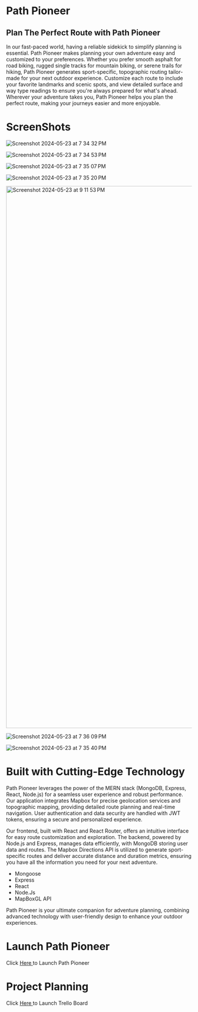# Path Pioneer

## Plan The Perfect Route with Path Pioneer

In our fast-paced world, having a reliable sidekick to simplify planning is essential. Path Pioneer makes planning your own adventure easy and customized to your preferences. Whether you prefer smooth asphalt for road biking, rugged single tracks for mountain biking, or serene trails for hiking, Path Pioneer generates sport-specific, topographic routing tailor-made for your next outdoor experience. Customize each route to include your favorite landmarks and scenic spots, and view detailed surface and way type readings to ensure you're always prepared for what's ahead. Wherever your adventure takes you, Path Pioneer helps you plan the perfect route, making your journeys easier and more enjoyable.



# ScreenShots
![Screenshot 2024-05-23 at 7 34 32 PM](https://github.com/fahdm/pathpioneer/assets/8414726/7f402fb3-234b-44d4-bc8e-5811e26291bd)


![Screenshot 2024-05-23 at 7 34 53 PM](https://github.com/fahdm/pathpioneer/assets/8414726/3d8ed4c7-2747-41ff-a46c-2be13691b6db)



![Screenshot 2024-05-23 at 7 35 07 PM](https://github.com/fahdm/pathpioneer/assets/8414726/6df5c416-b7f1-4732-ae17-7e803f039bad)


![Screenshot 2024-05-23 at 7 35 20 PM](https://github.com/fahdm/pathpioneer/assets/8414726/976e6668-c6d7-4286-9fd5-8be39924a2f2)

<img width="1470" alt="Screenshot 2024-05-23 at 9 11 53 PM" src="https://github.com/fahdm/pathpioneer/assets/8414726/2a044a7f-2fbc-49b1-a22e-92a5b2e8ace0">


![Screenshot 2024-05-23 at 7 36 09 PM](https://github.com/fahdm/pathpioneer/assets/8414726/d5a97c63-2eef-43a1-8120-05a1650bb392)

![Screenshot 2024-05-23 at 7 35 40 PM](https://github.com/fahdm/pathpioneer/assets/8414726/5d8e9128-15c3-4b0c-8d01-44cebc733a6e)



# Built with Cutting-Edge Technology 

Path Pioneer leverages the power of the MERN stack (MongoDB, Express, React, Node.js) for a seamless user experience and robust performance. Our application integrates Mapbox for precise geolocation services and topographic mapping, providing detailed route planning and real-time navigation. User authentication and data security are handled with JWT tokens, ensuring a secure and personalized experience.

Our frontend, built with React and React Router, offers an intuitive interface for easy route customization and exploration. The backend, powered by Node.js and Express, manages data efficiently, with MongoDB storing user data and routes. The Mapbox Directions API is utilized to generate sport-specific routes and deliver accurate distance and duration metrics, ensuring you have all the information you need for your next adventure.



* Mongoose
* Express
* React
* Node.Js
* MapBoxGL API


Path Pioneer is your ultimate companion for adventure planning, combining advanced technology with user-friendly design to enhance your outdoor experiences.


# Launch Path Pioneer

Click [ Here ](https://path-pioneer-d87bb5db5253.herokuapp.com) to Launch Path Pioneer

# Project Planning

Click [ Here ](https://trello.com/b/ONrP0ctP/project-4) to Launch Trello Board

